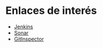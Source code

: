 # Enlaces de interés

- [Jenkins](http://157.253.238.75:8080/jenkins-misovirtual/)
- [Sonar](http://157.253.238.75:8080/sonar-misovirtual/)
- [GitInspector](https://misw-4104-web.github.io/202112_Equipo_03/reports/)
